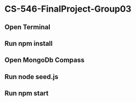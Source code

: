 # CS-546-FinalProject-Group03



## Open Terminal 
## Run npm install
## Open MongoDb Compass
## Run node seed.js
## Run npm start
